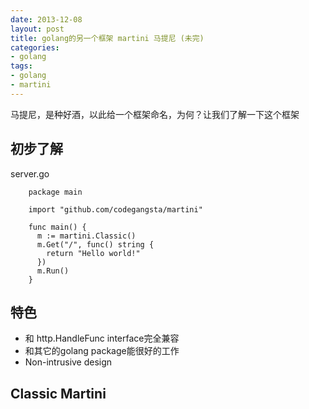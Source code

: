 ```yaml
---
date: 2013-12-08
layout: post
title: golang的另一个框架 martini 马提尼 (未完)
categories:
- golang
tags:
- golang
- martini
---
```


马提尼，是种好酒，以此给一个框架命名，为何？让我们了解一下这个框架

## 初步了解

server.go

```
    package main

    import "github.com/codegangsta/martini"

    func main() {
      m := martini.Classic()
      m.Get("/", func() string {
        return "Hello world!"
      })
      m.Run()
    }
```

## 特色

* 和 http.HandleFunc interface完全兼容
* 和其它的golang package能很好的工作
* Non-intrusive design

## Classic Martini

```

```
